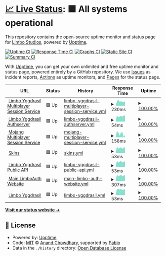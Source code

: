 # [📈 Live Status](https://status.lsmp.tech): <!--live status--> **🟩 All systems operational**

This repository contains the open-source uptime monitor and status page for [Limbo Studios](https://status.lsmp.tech), powered by [Upptime](https://github.com/upptime/upptime).

[![Uptime CI](https://github.com/Limbo-Studios/limbo-status-page/workflows/Uptime%20CI/badge.svg)](https://github.com/Limbo-Studios/limbo-status-page/actions?query=workflow%3A%22Uptime+CI%22)
[![Response Time CI](https://github.com/Limbo-Studios/limbo-status-page/workflows/Response%20Time%20CI/badge.svg)](https://github.com/Limbo-Studios/limbo-status-page/actions?query=workflow%3A%22Response+Time+CI%22)
[![Graphs CI](https://github.com/Limbo-Studios/limbo-status-page/workflows/Graphs%20CI/badge.svg)](https://github.com/Limbo-Studios/limbo-status-page/actions?query=workflow%3A%22Graphs+CI%22)
[![Static Site CI](https://github.com/Limbo-Studios/limbo-status-page/workflows/Static%20Site%20CI/badge.svg)](https://github.com/Limbo-Studios/limbo-status-page/actions?query=workflow%3A%22Static+Site+CI%22)
[![Summary CI](https://github.com/Limbo-Studios/limbo-status-page/workflows/Summary%20CI/badge.svg)](https://github.com/Limbo-Studios/limbo-status-page/actions?query=workflow%3A%22Summary+CI%22)

With [Upptime](https://upptime.js.org), you can get your own unlimited and free uptime monitor and status page, powered entirely by a GitHub repository. We use [Issues](https://github.com/Limbo-Studios/limbo-status-page/issues) as incident reports, [Actions](https://github.com/Limbo-Studios/limbo-status-page/actions) as uptime monitors, and [Pages](https://status.lsmp.tech) for the status page.

<!--start: status pages-->
<!-- This summary is generated by Upptime (https://github.com/upptime/upptime) -->
<!-- Do not edit this manually, your changes will be overwritten -->
<!-- prettier-ignore -->
| URL | Status | History | Response Time | Uptime |
| --- | ------ | ------- | ------------- | ------ |
| <img alt="" src="https://icons.duckduckgo.com/ip3/minecraft.everland.lsmp.tech.ico" height="13"> [Limbo Yggdrasil Multiplayer Session Service](https://minecraft.everland.lsmp.tech) | 🟩 Up | [limbo-yggdrasil-multiplayer-session-service.yml](https://github.com/Limbo-Studios/everland-status-page/commits/HEAD/history/limbo-yggdrasil-multiplayer-session-service.yml) | <details><summary><img alt="Response time graph" src="./graphs/limbo-yggdrasil-multiplayer-session-service/response-time-week.png" height="20"> 230ms</summary><br><a href="https://status.lsmp.tech/history/limbo-yggdrasil-multiplayer-session-service"><img alt="Response time 221" src="https://img.shields.io/endpoint?url=https%3A%2F%2Fraw.githubusercontent.com%2FLimbo-Studios%2Feverland-status-page%2FHEAD%2Fapi%2Flimbo-yggdrasil-multiplayer-session-service%2Fresponse-time.json"></a><br><a href="https://status.lsmp.tech/history/limbo-yggdrasil-multiplayer-session-service"><img alt="24-hour response time 218" src="https://img.shields.io/endpoint?url=https%3A%2F%2Fraw.githubusercontent.com%2FLimbo-Studios%2Feverland-status-page%2FHEAD%2Fapi%2Flimbo-yggdrasil-multiplayer-session-service%2Fresponse-time-day.json"></a><br><a href="https://status.lsmp.tech/history/limbo-yggdrasil-multiplayer-session-service"><img alt="7-day response time 230" src="https://img.shields.io/endpoint?url=https%3A%2F%2Fraw.githubusercontent.com%2FLimbo-Studios%2Feverland-status-page%2FHEAD%2Fapi%2Flimbo-yggdrasil-multiplayer-session-service%2Fresponse-time-week.json"></a><br><a href="https://status.lsmp.tech/history/limbo-yggdrasil-multiplayer-session-service"><img alt="30-day response time 230" src="https://img.shields.io/endpoint?url=https%3A%2F%2Fraw.githubusercontent.com%2FLimbo-Studios%2Feverland-status-page%2FHEAD%2Fapi%2Flimbo-yggdrasil-multiplayer-session-service%2Fresponse-time-month.json"></a><br><a href="https://status.lsmp.tech/history/limbo-yggdrasil-multiplayer-session-service"><img alt="1-year response time 221" src="https://img.shields.io/endpoint?url=https%3A%2F%2Fraw.githubusercontent.com%2FLimbo-Studios%2Feverland-status-page%2FHEAD%2Fapi%2Flimbo-yggdrasil-multiplayer-session-service%2Fresponse-time-year.json"></a></details> | <details><summary><a href="https://status.lsmp.tech/history/limbo-yggdrasil-multiplayer-session-service">100.00%</a></summary><a href="https://status.lsmp.tech/history/limbo-yggdrasil-multiplayer-session-service"><img alt="All-time uptime 99.89%" src="https://img.shields.io/endpoint?url=https%3A%2F%2Fraw.githubusercontent.com%2FLimbo-Studios%2Feverland-status-page%2FHEAD%2Fapi%2Flimbo-yggdrasil-multiplayer-session-service%2Fuptime.json"></a><br><a href="https://status.lsmp.tech/history/limbo-yggdrasil-multiplayer-session-service"><img alt="24-hour uptime 100.00%" src="https://img.shields.io/endpoint?url=https%3A%2F%2Fraw.githubusercontent.com%2FLimbo-Studios%2Feverland-status-page%2FHEAD%2Fapi%2Flimbo-yggdrasil-multiplayer-session-service%2Fuptime-day.json"></a><br><a href="https://status.lsmp.tech/history/limbo-yggdrasil-multiplayer-session-service"><img alt="7-day uptime 100.00%" src="https://img.shields.io/endpoint?url=https%3A%2F%2Fraw.githubusercontent.com%2FLimbo-Studios%2Feverland-status-page%2FHEAD%2Fapi%2Flimbo-yggdrasil-multiplayer-session-service%2Fuptime-week.json"></a><br><a href="https://status.lsmp.tech/history/limbo-yggdrasil-multiplayer-session-service"><img alt="30-day uptime 100.00%" src="https://img.shields.io/endpoint?url=https%3A%2F%2Fraw.githubusercontent.com%2FLimbo-Studios%2Feverland-status-page%2FHEAD%2Fapi%2Flimbo-yggdrasil-multiplayer-session-service%2Fuptime-month.json"></a><br><a href="https://status.lsmp.tech/history/limbo-yggdrasil-multiplayer-session-service"><img alt="1-year uptime 99.89%" src="https://img.shields.io/endpoint?url=https%3A%2F%2Fraw.githubusercontent.com%2FLimbo-Studios%2Feverland-status-page%2FHEAD%2Fapi%2Flimbo-yggdrasil-multiplayer-session-service%2Fuptime-year.json"></a></details>
| <img alt="" src="https://icons.duckduckgo.com/ip3/minecraft.everland.lsmp.tech.ico" height="13"> [Limbo Yggdrasil Authserver](https://minecraft.everland.lsmp.tech) | 🟩 Up | [limbo-yggdrasil-authserver.yml](https://github.com/Limbo-Studios/everland-status-page/commits/HEAD/history/limbo-yggdrasil-authserver.yml) | <details><summary><img alt="Response time graph" src="./graphs/limbo-yggdrasil-authserver/response-time-week.png" height="20"> 54ms</summary><br><a href="https://status.lsmp.tech/history/limbo-yggdrasil-authserver"><img alt="Response time 53" src="https://img.shields.io/endpoint?url=https%3A%2F%2Fraw.githubusercontent.com%2FLimbo-Studios%2Feverland-status-page%2FHEAD%2Fapi%2Flimbo-yggdrasil-authserver%2Fresponse-time.json"></a><br><a href="https://status.lsmp.tech/history/limbo-yggdrasil-authserver"><img alt="24-hour response time 52" src="https://img.shields.io/endpoint?url=https%3A%2F%2Fraw.githubusercontent.com%2FLimbo-Studios%2Feverland-status-page%2FHEAD%2Fapi%2Flimbo-yggdrasil-authserver%2Fresponse-time-day.json"></a><br><a href="https://status.lsmp.tech/history/limbo-yggdrasil-authserver"><img alt="7-day response time 54" src="https://img.shields.io/endpoint?url=https%3A%2F%2Fraw.githubusercontent.com%2FLimbo-Studios%2Feverland-status-page%2FHEAD%2Fapi%2Flimbo-yggdrasil-authserver%2Fresponse-time-week.json"></a><br><a href="https://status.lsmp.tech/history/limbo-yggdrasil-authserver"><img alt="30-day response time 53" src="https://img.shields.io/endpoint?url=https%3A%2F%2Fraw.githubusercontent.com%2FLimbo-Studios%2Feverland-status-page%2FHEAD%2Fapi%2Flimbo-yggdrasil-authserver%2Fresponse-time-month.json"></a><br><a href="https://status.lsmp.tech/history/limbo-yggdrasil-authserver"><img alt="1-year response time 53" src="https://img.shields.io/endpoint?url=https%3A%2F%2Fraw.githubusercontent.com%2FLimbo-Studios%2Feverland-status-page%2FHEAD%2Fapi%2Flimbo-yggdrasil-authserver%2Fresponse-time-year.json"></a></details> | <details><summary><a href="https://status.lsmp.tech/history/limbo-yggdrasil-authserver">100.00%</a></summary><a href="https://status.lsmp.tech/history/limbo-yggdrasil-authserver"><img alt="All-time uptime 99.89%" src="https://img.shields.io/endpoint?url=https%3A%2F%2Fraw.githubusercontent.com%2FLimbo-Studios%2Feverland-status-page%2FHEAD%2Fapi%2Flimbo-yggdrasil-authserver%2Fuptime.json"></a><br><a href="https://status.lsmp.tech/history/limbo-yggdrasil-authserver"><img alt="24-hour uptime 100.00%" src="https://img.shields.io/endpoint?url=https%3A%2F%2Fraw.githubusercontent.com%2FLimbo-Studios%2Feverland-status-page%2FHEAD%2Fapi%2Flimbo-yggdrasil-authserver%2Fuptime-day.json"></a><br><a href="https://status.lsmp.tech/history/limbo-yggdrasil-authserver"><img alt="7-day uptime 100.00%" src="https://img.shields.io/endpoint?url=https%3A%2F%2Fraw.githubusercontent.com%2FLimbo-Studios%2Feverland-status-page%2FHEAD%2Fapi%2Flimbo-yggdrasil-authserver%2Fuptime-week.json"></a><br><a href="https://status.lsmp.tech/history/limbo-yggdrasil-authserver"><img alt="30-day uptime 100.00%" src="https://img.shields.io/endpoint?url=https%3A%2F%2Fraw.githubusercontent.com%2FLimbo-Studios%2Feverland-status-page%2FHEAD%2Fapi%2Flimbo-yggdrasil-authserver%2Fuptime-month.json"></a><br><a href="https://status.lsmp.tech/history/limbo-yggdrasil-authserver"><img alt="1-year uptime 99.89%" src="https://img.shields.io/endpoint?url=https%3A%2F%2Fraw.githubusercontent.com%2FLimbo-Studios%2Feverland-status-page%2FHEAD%2Fapi%2Flimbo-yggdrasil-authserver%2Fuptime-year.json"></a></details>
| <img alt="" src="https://icons.duckduckgo.com/ip3/session.minecraft.net.ico" height="13"> [Mojang Multiplayer Session Service](http://session.minecraft.net) | 🟩 Up | [mojang-multiplayer-session-service.yml](https://github.com/Limbo-Studios/everland-status-page/commits/HEAD/history/mojang-multiplayer-session-service.yml) | <details><summary><img alt="Response time graph" src="./graphs/mojang-multiplayer-session-service/response-time-week.png" height="20"> 158ms</summary><br><a href="https://status.lsmp.tech/history/mojang-multiplayer-session-service"><img alt="Response time 132" src="https://img.shields.io/endpoint?url=https%3A%2F%2Fraw.githubusercontent.com%2FLimbo-Studios%2Feverland-status-page%2FHEAD%2Fapi%2Fmojang-multiplayer-session-service%2Fresponse-time.json"></a><br><a href="https://status.lsmp.tech/history/mojang-multiplayer-session-service"><img alt="24-hour response time 85" src="https://img.shields.io/endpoint?url=https%3A%2F%2Fraw.githubusercontent.com%2FLimbo-Studios%2Feverland-status-page%2FHEAD%2Fapi%2Fmojang-multiplayer-session-service%2Fresponse-time-day.json"></a><br><a href="https://status.lsmp.tech/history/mojang-multiplayer-session-service"><img alt="7-day response time 158" src="https://img.shields.io/endpoint?url=https%3A%2F%2Fraw.githubusercontent.com%2FLimbo-Studios%2Feverland-status-page%2FHEAD%2Fapi%2Fmojang-multiplayer-session-service%2Fresponse-time-week.json"></a><br><a href="https://status.lsmp.tech/history/mojang-multiplayer-session-service"><img alt="30-day response time 140" src="https://img.shields.io/endpoint?url=https%3A%2F%2Fraw.githubusercontent.com%2FLimbo-Studios%2Feverland-status-page%2FHEAD%2Fapi%2Fmojang-multiplayer-session-service%2Fresponse-time-month.json"></a><br><a href="https://status.lsmp.tech/history/mojang-multiplayer-session-service"><img alt="1-year response time 132" src="https://img.shields.io/endpoint?url=https%3A%2F%2Fraw.githubusercontent.com%2FLimbo-Studios%2Feverland-status-page%2FHEAD%2Fapi%2Fmojang-multiplayer-session-service%2Fresponse-time-year.json"></a></details> | <details><summary><a href="https://status.lsmp.tech/history/mojang-multiplayer-session-service">100.00%</a></summary><a href="https://status.lsmp.tech/history/mojang-multiplayer-session-service"><img alt="All-time uptime 100.00%" src="https://img.shields.io/endpoint?url=https%3A%2F%2Fraw.githubusercontent.com%2FLimbo-Studios%2Feverland-status-page%2FHEAD%2Fapi%2Fmojang-multiplayer-session-service%2Fuptime.json"></a><br><a href="https://status.lsmp.tech/history/mojang-multiplayer-session-service"><img alt="24-hour uptime 100.00%" src="https://img.shields.io/endpoint?url=https%3A%2F%2Fraw.githubusercontent.com%2FLimbo-Studios%2Feverland-status-page%2FHEAD%2Fapi%2Fmojang-multiplayer-session-service%2Fuptime-day.json"></a><br><a href="https://status.lsmp.tech/history/mojang-multiplayer-session-service"><img alt="7-day uptime 100.00%" src="https://img.shields.io/endpoint?url=https%3A%2F%2Fraw.githubusercontent.com%2FLimbo-Studios%2Feverland-status-page%2FHEAD%2Fapi%2Fmojang-multiplayer-session-service%2Fuptime-week.json"></a><br><a href="https://status.lsmp.tech/history/mojang-multiplayer-session-service"><img alt="30-day uptime 100.00%" src="https://img.shields.io/endpoint?url=https%3A%2F%2Fraw.githubusercontent.com%2FLimbo-Studios%2Feverland-status-page%2FHEAD%2Fapi%2Fmojang-multiplayer-session-service%2Fuptime-month.json"></a><br><a href="https://status.lsmp.tech/history/mojang-multiplayer-session-service"><img alt="1-year uptime 100.00%" src="https://img.shields.io/endpoint?url=https%3A%2F%2Fraw.githubusercontent.com%2FLimbo-Studios%2Feverland-status-page%2FHEAD%2Fapi%2Fmojang-multiplayer-session-service%2Fuptime-year.json"></a></details>
| <img alt="" src="https://icons.duckduckgo.com/ip3/minecraft.everland.lsmp.tech.ico" height="13"> [Skins](https://minecraft.everland.lsmp.tech) | 🟩 Up | [skins.yml](https://github.com/Limbo-Studios/everland-status-page/commits/HEAD/history/skins.yml) | <details><summary><img alt="Response time graph" src="./graphs/skins/response-time-week.png" height="20"> 53ms</summary><br><a href="https://status.lsmp.tech/history/skins"><img alt="Response time 52" src="https://img.shields.io/endpoint?url=https%3A%2F%2Fraw.githubusercontent.com%2FLimbo-Studios%2Feverland-status-page%2FHEAD%2Fapi%2Fskins%2Fresponse-time.json"></a><br><a href="https://status.lsmp.tech/history/skins"><img alt="24-hour response time 52" src="https://img.shields.io/endpoint?url=https%3A%2F%2Fraw.githubusercontent.com%2FLimbo-Studios%2Feverland-status-page%2FHEAD%2Fapi%2Fskins%2Fresponse-time-day.json"></a><br><a href="https://status.lsmp.tech/history/skins"><img alt="7-day response time 53" src="https://img.shields.io/endpoint?url=https%3A%2F%2Fraw.githubusercontent.com%2FLimbo-Studios%2Feverland-status-page%2FHEAD%2Fapi%2Fskins%2Fresponse-time-week.json"></a><br><a href="https://status.lsmp.tech/history/skins"><img alt="30-day response time 53" src="https://img.shields.io/endpoint?url=https%3A%2F%2Fraw.githubusercontent.com%2FLimbo-Studios%2Feverland-status-page%2FHEAD%2Fapi%2Fskins%2Fresponse-time-month.json"></a><br><a href="https://status.lsmp.tech/history/skins"><img alt="1-year response time 52" src="https://img.shields.io/endpoint?url=https%3A%2F%2Fraw.githubusercontent.com%2FLimbo-Studios%2Feverland-status-page%2FHEAD%2Fapi%2Fskins%2Fresponse-time-year.json"></a></details> | <details><summary><a href="https://status.lsmp.tech/history/skins">100.00%</a></summary><a href="https://status.lsmp.tech/history/skins"><img alt="All-time uptime 99.89%" src="https://img.shields.io/endpoint?url=https%3A%2F%2Fraw.githubusercontent.com%2FLimbo-Studios%2Feverland-status-page%2FHEAD%2Fapi%2Fskins%2Fuptime.json"></a><br><a href="https://status.lsmp.tech/history/skins"><img alt="24-hour uptime 100.00%" src="https://img.shields.io/endpoint?url=https%3A%2F%2Fraw.githubusercontent.com%2FLimbo-Studios%2Feverland-status-page%2FHEAD%2Fapi%2Fskins%2Fuptime-day.json"></a><br><a href="https://status.lsmp.tech/history/skins"><img alt="7-day uptime 100.00%" src="https://img.shields.io/endpoint?url=https%3A%2F%2Fraw.githubusercontent.com%2FLimbo-Studios%2Feverland-status-page%2FHEAD%2Fapi%2Fskins%2Fuptime-week.json"></a><br><a href="https://status.lsmp.tech/history/skins"><img alt="30-day uptime 100.00%" src="https://img.shields.io/endpoint?url=https%3A%2F%2Fraw.githubusercontent.com%2FLimbo-Studios%2Feverland-status-page%2FHEAD%2Fapi%2Fskins%2Fuptime-month.json"></a><br><a href="https://status.lsmp.tech/history/skins"><img alt="1-year uptime 99.89%" src="https://img.shields.io/endpoint?url=https%3A%2F%2Fraw.githubusercontent.com%2FLimbo-Studios%2Feverland-status-page%2FHEAD%2Fapi%2Fskins%2Fuptime-year.json"></a></details>
| <img alt="" src="https://icons.duckduckgo.com/ip3/minecraft.everland.lsmp.tech.ico" height="13"> [Limbo Yggdrasil Public API](https://minecraft.everland.lsmp.tech/authlib-injector) | 🟩 Up | [limbo-yggdrasil-public-api.yml](https://github.com/Limbo-Studios/everland-status-page/commits/HEAD/history/limbo-yggdrasil-public-api.yml) | <details><summary><img alt="Response time graph" src="./graphs/limbo-yggdrasil-public-api/response-time-week.png" height="20"> 53ms</summary><br><a href="https://status.lsmp.tech/history/limbo-yggdrasil-public-api"><img alt="Response time 52" src="https://img.shields.io/endpoint?url=https%3A%2F%2Fraw.githubusercontent.com%2FLimbo-Studios%2Feverland-status-page%2FHEAD%2Fapi%2Flimbo-yggdrasil-public-api%2Fresponse-time.json"></a><br><a href="https://status.lsmp.tech/history/limbo-yggdrasil-public-api"><img alt="24-hour response time 52" src="https://img.shields.io/endpoint?url=https%3A%2F%2Fraw.githubusercontent.com%2FLimbo-Studios%2Feverland-status-page%2FHEAD%2Fapi%2Flimbo-yggdrasil-public-api%2Fresponse-time-day.json"></a><br><a href="https://status.lsmp.tech/history/limbo-yggdrasil-public-api"><img alt="7-day response time 53" src="https://img.shields.io/endpoint?url=https%3A%2F%2Fraw.githubusercontent.com%2FLimbo-Studios%2Feverland-status-page%2FHEAD%2Fapi%2Flimbo-yggdrasil-public-api%2Fresponse-time-week.json"></a><br><a href="https://status.lsmp.tech/history/limbo-yggdrasil-public-api"><img alt="30-day response time 53" src="https://img.shields.io/endpoint?url=https%3A%2F%2Fraw.githubusercontent.com%2FLimbo-Studios%2Feverland-status-page%2FHEAD%2Fapi%2Flimbo-yggdrasil-public-api%2Fresponse-time-month.json"></a><br><a href="https://status.lsmp.tech/history/limbo-yggdrasil-public-api"><img alt="1-year response time 52" src="https://img.shields.io/endpoint?url=https%3A%2F%2Fraw.githubusercontent.com%2FLimbo-Studios%2Feverland-status-page%2FHEAD%2Fapi%2Flimbo-yggdrasil-public-api%2Fresponse-time-year.json"></a></details> | <details><summary><a href="https://status.lsmp.tech/history/limbo-yggdrasil-public-api">100.00%</a></summary><a href="https://status.lsmp.tech/history/limbo-yggdrasil-public-api"><img alt="All-time uptime 99.89%" src="https://img.shields.io/endpoint?url=https%3A%2F%2Fraw.githubusercontent.com%2FLimbo-Studios%2Feverland-status-page%2FHEAD%2Fapi%2Flimbo-yggdrasil-public-api%2Fuptime.json"></a><br><a href="https://status.lsmp.tech/history/limbo-yggdrasil-public-api"><img alt="24-hour uptime 100.00%" src="https://img.shields.io/endpoint?url=https%3A%2F%2Fraw.githubusercontent.com%2FLimbo-Studios%2Feverland-status-page%2FHEAD%2Fapi%2Flimbo-yggdrasil-public-api%2Fuptime-day.json"></a><br><a href="https://status.lsmp.tech/history/limbo-yggdrasil-public-api"><img alt="7-day uptime 100.00%" src="https://img.shields.io/endpoint?url=https%3A%2F%2Fraw.githubusercontent.com%2FLimbo-Studios%2Feverland-status-page%2FHEAD%2Fapi%2Flimbo-yggdrasil-public-api%2Fuptime-week.json"></a><br><a href="https://status.lsmp.tech/history/limbo-yggdrasil-public-api"><img alt="30-day uptime 100.00%" src="https://img.shields.io/endpoint?url=https%3A%2F%2Fraw.githubusercontent.com%2FLimbo-Studios%2Feverland-status-page%2FHEAD%2Fapi%2Flimbo-yggdrasil-public-api%2Fuptime-month.json"></a><br><a href="https://status.lsmp.tech/history/limbo-yggdrasil-public-api"><img alt="1-year uptime 99.89%" src="https://img.shields.io/endpoint?url=https%3A%2F%2Fraw.githubusercontent.com%2FLimbo-Studios%2Feverland-status-page%2FHEAD%2Fapi%2Flimbo-yggdrasil-public-api%2Fuptime-year.json"></a></details>
| <img alt="" src="https://icons.duckduckgo.com/ip3/auth.everland.lsmp.tech.ico" height="13"> [Main LimboAuth Website](https://auth.everland.lsmp.tech/) | 🟩 Up | [main-limbo-auth-website.yml](https://github.com/Limbo-Studios/everland-status-page/commits/HEAD/history/main-limbo-auth-website.yml) | <details><summary><img alt="Response time graph" src="./graphs/main-limbo-auth-website/response-time-week.png" height="20"> 307ms</summary><br><a href="https://status.lsmp.tech/history/main-limbo-auth-website"><img alt="Response time 330" src="https://img.shields.io/endpoint?url=https%3A%2F%2Fraw.githubusercontent.com%2FLimbo-Studios%2Feverland-status-page%2FHEAD%2Fapi%2Fmain-limbo-auth-website%2Fresponse-time.json"></a><br><a href="https://status.lsmp.tech/history/main-limbo-auth-website"><img alt="24-hour response time 306" src="https://img.shields.io/endpoint?url=https%3A%2F%2Fraw.githubusercontent.com%2FLimbo-Studios%2Feverland-status-page%2FHEAD%2Fapi%2Fmain-limbo-auth-website%2Fresponse-time-day.json"></a><br><a href="https://status.lsmp.tech/history/main-limbo-auth-website"><img alt="7-day response time 307" src="https://img.shields.io/endpoint?url=https%3A%2F%2Fraw.githubusercontent.com%2FLimbo-Studios%2Feverland-status-page%2FHEAD%2Fapi%2Fmain-limbo-auth-website%2Fresponse-time-week.json"></a><br><a href="https://status.lsmp.tech/history/main-limbo-auth-website"><img alt="30-day response time 316" src="https://img.shields.io/endpoint?url=https%3A%2F%2Fraw.githubusercontent.com%2FLimbo-Studios%2Feverland-status-page%2FHEAD%2Fapi%2Fmain-limbo-auth-website%2Fresponse-time-month.json"></a><br><a href="https://status.lsmp.tech/history/main-limbo-auth-website"><img alt="1-year response time 330" src="https://img.shields.io/endpoint?url=https%3A%2F%2Fraw.githubusercontent.com%2FLimbo-Studios%2Feverland-status-page%2FHEAD%2Fapi%2Fmain-limbo-auth-website%2Fresponse-time-year.json"></a></details> | <details><summary><a href="https://status.lsmp.tech/history/main-limbo-auth-website">100.00%</a></summary><a href="https://status.lsmp.tech/history/main-limbo-auth-website"><img alt="All-time uptime 99.83%" src="https://img.shields.io/endpoint?url=https%3A%2F%2Fraw.githubusercontent.com%2FLimbo-Studios%2Feverland-status-page%2FHEAD%2Fapi%2Fmain-limbo-auth-website%2Fuptime.json"></a><br><a href="https://status.lsmp.tech/history/main-limbo-auth-website"><img alt="24-hour uptime 100.00%" src="https://img.shields.io/endpoint?url=https%3A%2F%2Fraw.githubusercontent.com%2FLimbo-Studios%2Feverland-status-page%2FHEAD%2Fapi%2Fmain-limbo-auth-website%2Fuptime-day.json"></a><br><a href="https://status.lsmp.tech/history/main-limbo-auth-website"><img alt="7-day uptime 100.00%" src="https://img.shields.io/endpoint?url=https%3A%2F%2Fraw.githubusercontent.com%2FLimbo-Studios%2Feverland-status-page%2FHEAD%2Fapi%2Fmain-limbo-auth-website%2Fuptime-week.json"></a><br><a href="https://status.lsmp.tech/history/main-limbo-auth-website"><img alt="30-day uptime 99.88%" src="https://img.shields.io/endpoint?url=https%3A%2F%2Fraw.githubusercontent.com%2FLimbo-Studios%2Feverland-status-page%2FHEAD%2Fapi%2Fmain-limbo-auth-website%2Fuptime-month.json"></a><br><a href="https://status.lsmp.tech/history/main-limbo-auth-website"><img alt="1-year uptime 99.83%" src="https://img.shields.io/endpoint?url=https%3A%2F%2Fraw.githubusercontent.com%2FLimbo-Studios%2Feverland-status-page%2FHEAD%2Fapi%2Fmain-limbo-auth-website%2Fuptime-year.json"></a></details>
| <img alt="" src="https://icons.duckduckgo.com/ip3/minecraft.everland.lsmp.tech.ico" height="13"> [Limbo Yggdrasil](https://minecraft.everland.lsmp.tech) | 🟩 Up | [limbo-yggdrasil.yml](https://github.com/Limbo-Studios/everland-status-page/commits/HEAD/history/limbo-yggdrasil.yml) | <details><summary><img alt="Response time graph" src="./graphs/limbo-yggdrasil/response-time-week.png" height="20"> 53ms</summary><br><a href="https://status.lsmp.tech/history/limbo-yggdrasil"><img alt="Response time 52" src="https://img.shields.io/endpoint?url=https%3A%2F%2Fraw.githubusercontent.com%2FLimbo-Studios%2Feverland-status-page%2FHEAD%2Fapi%2Flimbo-yggdrasil%2Fresponse-time.json"></a><br><a href="https://status.lsmp.tech/history/limbo-yggdrasil"><img alt="24-hour response time 52" src="https://img.shields.io/endpoint?url=https%3A%2F%2Fraw.githubusercontent.com%2FLimbo-Studios%2Feverland-status-page%2FHEAD%2Fapi%2Flimbo-yggdrasil%2Fresponse-time-day.json"></a><br><a href="https://status.lsmp.tech/history/limbo-yggdrasil"><img alt="7-day response time 53" src="https://img.shields.io/endpoint?url=https%3A%2F%2Fraw.githubusercontent.com%2FLimbo-Studios%2Feverland-status-page%2FHEAD%2Fapi%2Flimbo-yggdrasil%2Fresponse-time-week.json"></a><br><a href="https://status.lsmp.tech/history/limbo-yggdrasil"><img alt="30-day response time 53" src="https://img.shields.io/endpoint?url=https%3A%2F%2Fraw.githubusercontent.com%2FLimbo-Studios%2Feverland-status-page%2FHEAD%2Fapi%2Flimbo-yggdrasil%2Fresponse-time-month.json"></a><br><a href="https://status.lsmp.tech/history/limbo-yggdrasil"><img alt="1-year response time 52" src="https://img.shields.io/endpoint?url=https%3A%2F%2Fraw.githubusercontent.com%2FLimbo-Studios%2Feverland-status-page%2FHEAD%2Fapi%2Flimbo-yggdrasil%2Fresponse-time-year.json"></a></details> | <details><summary><a href="https://status.lsmp.tech/history/limbo-yggdrasil">100.00%</a></summary><a href="https://status.lsmp.tech/history/limbo-yggdrasil"><img alt="All-time uptime 99.86%" src="https://img.shields.io/endpoint?url=https%3A%2F%2Fraw.githubusercontent.com%2FLimbo-Studios%2Feverland-status-page%2FHEAD%2Fapi%2Flimbo-yggdrasil%2Fuptime.json"></a><br><a href="https://status.lsmp.tech/history/limbo-yggdrasil"><img alt="24-hour uptime 100.00%" src="https://img.shields.io/endpoint?url=https%3A%2F%2Fraw.githubusercontent.com%2FLimbo-Studios%2Feverland-status-page%2FHEAD%2Fapi%2Flimbo-yggdrasil%2Fuptime-day.json"></a><br><a href="https://status.lsmp.tech/history/limbo-yggdrasil"><img alt="7-day uptime 100.00%" src="https://img.shields.io/endpoint?url=https%3A%2F%2Fraw.githubusercontent.com%2FLimbo-Studios%2Feverland-status-page%2FHEAD%2Fapi%2Flimbo-yggdrasil%2Fuptime-week.json"></a><br><a href="https://status.lsmp.tech/history/limbo-yggdrasil"><img alt="30-day uptime 100.00%" src="https://img.shields.io/endpoint?url=https%3A%2F%2Fraw.githubusercontent.com%2FLimbo-Studios%2Feverland-status-page%2FHEAD%2Fapi%2Flimbo-yggdrasil%2Fuptime-month.json"></a><br><a href="https://status.lsmp.tech/history/limbo-yggdrasil"><img alt="1-year uptime 99.86%" src="https://img.shields.io/endpoint?url=https%3A%2F%2Fraw.githubusercontent.com%2FLimbo-Studios%2Feverland-status-page%2FHEAD%2Fapi%2Flimbo-yggdrasil%2Fuptime-year.json"></a></details>

<!--end: status pages-->

[**Visit our status website →**](https://status.lsmp.tech)

## 📄 License

- Powered by: [Upptime](https://github.com/upptime/upptime)
- Code: [MIT](./LICENSE) © [Anand Chowdhary](https://anandchowdhary.com), supported by [Pabio](https://pabio.com)
- Data in the `./history` directory: [Open Database License](https://opendatacommons.org/licenses/odbl/1-0/)
